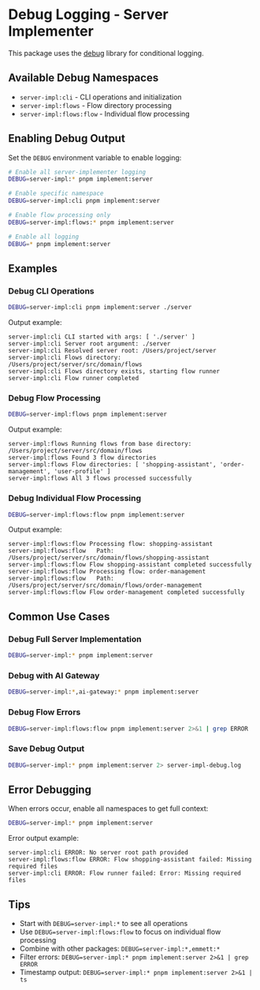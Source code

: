 # Debug Logging - Server Implementer

This package uses the [debug](https://www.npmjs.com/package/debug) library for conditional logging.

## Available Debug Namespaces

- `server-impl:cli` - CLI operations and initialization
- `server-impl:flows` - Flow directory processing
- `server-impl:flows:flow` - Individual flow processing

## Enabling Debug Output

Set the `DEBUG` environment variable to enable logging:

```bash
# Enable all server-implementer logging
DEBUG=server-impl:* pnpm implement:server

# Enable specific namespace
DEBUG=server-impl:cli pnpm implement:server

# Enable flow processing only
DEBUG=server-impl:flows:* pnpm implement:server

# Enable all logging
DEBUG=* pnpm implement:server
```

## Examples

### Debug CLI Operations

```bash
DEBUG=server-impl:cli pnpm implement:server ./server
```

Output example:

```
server-impl:cli CLI started with args: [ './server' ]
server-impl:cli Server root argument: ./server
server-impl:cli Resolved server root: /Users/project/server
server-impl:cli Flows directory: /Users/project/server/src/domain/flows
server-impl:cli Flows directory exists, starting flow runner
server-impl:cli Flow runner completed
```

### Debug Flow Processing

```bash
DEBUG=server-impl:flows pnpm implement:server
```

Output example:

```
server-impl:flows Running flows from base directory: /Users/project/server/src/domain/flows
server-impl:flows Found 3 flow directories
server-impl:flows Flow directories: [ 'shopping-assistant', 'order-management', 'user-profile' ]
server-impl:flows All 3 flows processed successfully
```

### Debug Individual Flow Processing

```bash
DEBUG=server-impl:flows:flow pnpm implement:server
```

Output example:

```
server-impl:flows:flow Processing flow: shopping-assistant
server-impl:flows:flow   Path: /Users/project/server/src/domain/flows/shopping-assistant
server-impl:flows:flow Flow shopping-assistant completed successfully
server-impl:flows:flow Processing flow: order-management
server-impl:flows:flow   Path: /Users/project/server/src/domain/flows/order-management
server-impl:flows:flow Flow order-management completed successfully
```

## Common Use Cases

### Debug Full Server Implementation

```bash
DEBUG=server-impl:* pnpm implement:server
```

### Debug with AI Gateway

```bash
DEBUG=server-impl:*,ai-gateway:* pnpm implement:server
```

### Debug Flow Errors

```bash
DEBUG=server-impl:flows:flow pnpm implement:server 2>&1 | grep ERROR
```

### Save Debug Output

```bash
DEBUG=server-impl:* pnpm implement:server 2> server-impl-debug.log
```

## Error Debugging

When errors occur, enable all namespaces to get full context:

```bash
DEBUG=server-impl:* pnpm implement:server
```

Error output example:

```
server-impl:cli ERROR: No server root path provided
server-impl:flows:flow ERROR: Flow shopping-assistant failed: Missing required files
server-impl:cli ERROR: Flow runner failed: Error: Missing required files
```

## Tips

- Start with `DEBUG=server-impl:*` to see all operations
- Use `DEBUG=server-impl:flows:flow` to focus on individual flow processing
- Combine with other packages: `DEBUG=server-impl:*,emmett:*`
- Filter errors: `DEBUG=server-impl:* pnpm implement:server 2>&1 | grep ERROR`
- Timestamp output: `DEBUG=server-impl:* pnpm implement:server 2>&1 | ts`
